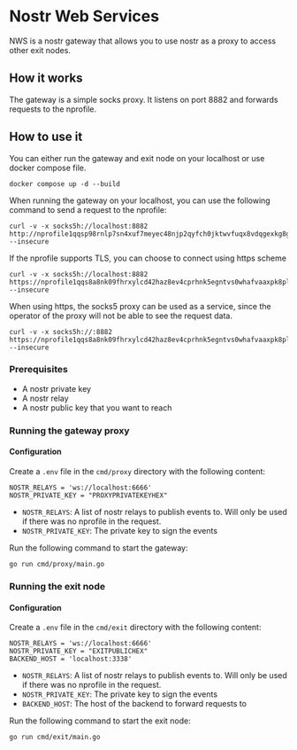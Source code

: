 # Nostr Web Services

NWS is a nostr gateway that allows you to use nostr as a proxy to access other exit nodes.


## How it works

The gateway is a simple socks proxy. It listens on port 8882 and forwards requests to the nprofile. 

## How to use it
You can either run the gateway and exit node on your localhost or use docker compose file. 
```
docker compose up -d --build
```

When running the gateway on your localhost, you can use the following command to send a request to the nprofile:

```
curl -v -x socks5h://localhost:8882  http://nprofile1qqsp98rnlp7sn4xuf7meyec48njp2qyfch0jktwvfuqx8vdqgexkg8gpz4mhxw309ahx7um5wgkhyetvv9un5wps8qcqggauk8/v1/info --insecure
```

If the nprofile supports TLS, you can choose to connect using https scheme

```
curl -v -x socks5h://localhost:8882  https://nprofile1qqs8a8nk09fhrxylcd42haz8ev4cprhnk5egntvs0whafvaaxpk8plgpzemhxue69uhhyetvv9ujuwpnxvejuumsv93k2g6k9kr/v1/info --insecure
```

When using https, the socks5 proxy can be used as a service, since the operator of the proxy will not be able to see the request data.

```
curl -v -x socks5h://:8882  https://nprofile1qqs8a8nk09fhrxylcd42haz8ev4cprhnk5egntvs0whafvaaxpk8plgpzemhxue69uhhyetvv9ujuwpnxvejuumsv93k2g6k9kr/v1/info --insecure
```
### Prerequisites

- A nostr private key
- A nostr relay
- A nostr public key that you want to reach


### Running the gateway proxy
#### Configuration

Create a `.env` file in the `cmd/proxy` directory with the following content:

```
NOSTR_RELAYS = 'ws://localhost:6666'
NOSTR_PRIVATE_KEY = "PROXYPRIVATEKEYHEX"
```

- `NOSTR_RELAYS`: A list of nostr relays to publish events to. Will only be used if there was no nprofile in the request.
- `NOSTR_PRIVATE_KEY`: The private key to sign the events

Run the following command to start the gateway:

```
go run cmd/proxy/main.go
```

### Running the exit node

#### Configuration

Create a `.env` file in the `cmd/exit` directory with the following content:

```
NOSTR_RELAYS = 'ws://localhost:6666'
NOSTR_PRIVATE_KEY = "EXITPUBLICHEX"
BACKEND_HOST = 'localhost:3338'
```

- `NOSTR_RELAYS`: A list of nostr relays to publish events to. Will only be used if there was no nprofile in the request.
- `NOSTR_PRIVATE_KEY`: The private key to sign the events
- `BACKEND_HOST`: The host of the backend to forward requests to

Run the following command to start the exit node:

```
go run cmd/exit/main.go
```
 
